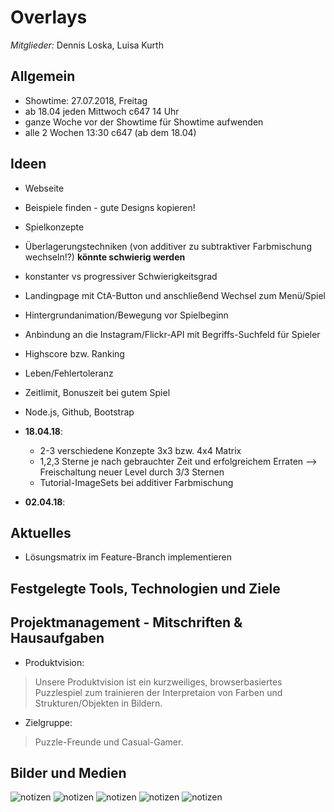 # Overlays

_Mitglieder:_ Dennis Loska, Luisa Kurth

## Allgemein

- Showtime: 27.07.2018, Freitag
- ab 18.04 jeden Mittwoch c647 14 Uhr
- ganze Woche vor der Showtime für Showtime aufwenden
- alle 2 Wochen 13:30 c647 (ab dem 18.04)

## Ideen

- Webseite
- Beispiele finden - gute Designs kopieren!
- Spielkonzepte
- Überlagerungstechniken (von additiver zu subtraktiver Farbmischung wechseln!?)  **könnte schwierig werden**
- konstanter vs progressiver Schwierigkeitsgrad
- Landingpage mit CtA-Button und anschließend Wechsel zum Menü/Spiel
- Hintergrundanimation/Bewegung vor Spielbeginn
- Anbindung an die Instagram/Flickr-API mit Begriffs-Suchfeld für Spieler
- Highscore bzw. Ranking
- Leben/Fehlertoleranz
- Zeitlimit, Bonuszeit bei gutem Spiel
- Node.js, Github, Bootstrap

- **18.04.18**:
  - 2-3 verschiedene Konzepte 3x3 bzw. 4x4 Matrix
  - 1,2,3 Sterne je nach gebrauchter Zeit und erfolgreichem Erraten --> Freischaltung neuer Level durch 3/3 Sternen
  - Tutorial-ImageSets bei additiver Farbmischung

- **02.04.18**:

## Aktuelles

- Lösungsmatrix im Feature-Branch implementieren

## Festgelegte Tools, Technologien und Ziele


## Projektmanagement - Mitschriften & Hausaufgaben

- Produktvision:
 
 >Unsere Produktvision ist ein kurzweiliges, browserbasiertes Puzzlespiel zum trainieren der Interpretaion von Farben und Strukturen/Objekten in Bildern.

- Zielgruppe:

>Puzzle-Freunde und Casual-Gamer.

## Bilder und Medien

![notizen](/readme_media/notizen_barthel00.jpg)
![notizen](/readme_media/notizen_barthel01.JPG)
![notizen](/readme_media/notizen_barthel02.jpg)
![notizen](/readme_media/notizen_barthel03.jpg)
![notizen](/readme_media/notizen_barthel04.jpg)